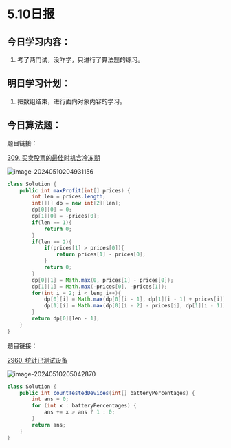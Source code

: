 # 5.10日报

## 今日学习内容：

1. 考了两门试，没咋学，只进行了算法题的练习。

## 明日学习计划：

1. 把数组结束，进行面向对象内容的学习。

## 今日算法题：

题目链接：

[309. 买卖股票的最佳时机含冷冻期](https://leetcode.cn/problems/best-time-to-buy-and-sell-stock-with-cooldown/)

![image-20240510204931156](https://gitee.com/liu-bingduo/pic-bed/raw/master/img/image-20240510204931156.png)

```java
class Solution {
    public int maxProfit(int[] prices) {
        int len = prices.length;
        int[][] dp = new int[2][len];
        dp[0][0] = 0;
        dp[1][0] = -prices[0];
        if(len == 1){
            return 0;
        }
        if(len == 2){
            if(prices[1] > prices[0]){
                return prices[1] - prices[0];
            }
            return 0;
        }
        dp[0][1] = Math.max(0, prices[1] - prices[0]);
        dp[1][1] = Math.max(-prices[0], -prices[1]);
        for(int i = 2; i < len; i++){
            dp[0][i] = Math.max(dp[0][i - 1], dp[1][i - 1] + prices[i]);
            dp[1][i] = Math.max(dp[0][i - 2] - prices[i], dp[1][i - 1]);
        }
        return dp[0][len - 1];
    }
}
```

题目链接：

[2960. 统计已测试设备](https://leetcode.cn/problems/count-tested-devices-after-test-operations/)

![image-20240510205042870](https://gitee.com/liu-bingduo/pic-bed/raw/master/img/image-20240510205042870.png)

```java
class Solution {
    public int countTestedDevices(int[] batteryPercentages) {
        int ans = 0;
        for (int x : batteryPercentages) {
            ans += x > ans ? 1 : 0;
        }
        return ans;
    }
}
```

